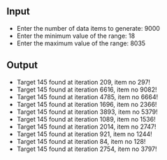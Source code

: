 ## Input

- Enter the number of data items to generate: 9000
- Enter the minimum value of the range: 18 
- Enter the maximum value of the range: 8035

## Output

- Target 145 found at iteration 209, item no 297!
- Target 145 found at iteration 6616, item no 9082!
- Target 145 found at iteration 4785, item no 6664!
- Target 145 found at iteration 1696, item no 2366!
- Target 145 found at iteration 3893, item no 5379!
- Target 145 found at iteration 1089, item no 1536!
- Target 145 found at iteration 2014, item no 2747!
- Target 145 found at iteration 921, item no 1244!
- Target 145 found at iteration 84, item no 128!
- Target 145 found at iteration 2754, item no 3797!
